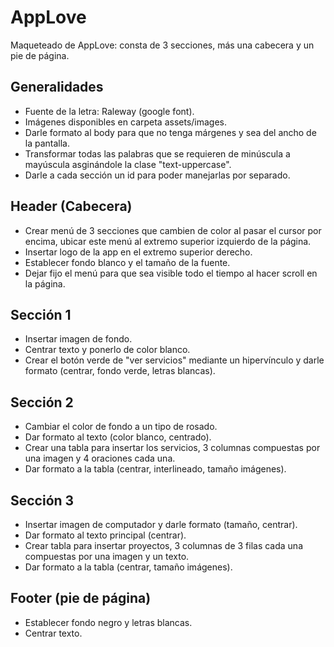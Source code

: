 # AppLove
Maqueteado de AppLove: consta de 3 secciones, más una cabecera y un pie de página.

## Generalidades
+ Fuente de la letra: Raleway (google font).
+ Imágenes disponibles en carpeta assets/images.
+ Darle formato al body para que no tenga márgenes y sea del ancho de la pantalla.
+ Transformar todas las palabras que se requieren de minúscula a mayúscula asginándole la clase "text-uppercase".
+ Darle a cada sección un id para poder manejarlas por separado.

## Header (Cabecera)
+ Crear menú de 3 secciones que cambien de color al pasar el cursor por encima, ubicar este menú al extremo superior izquierdo de la página.
+ Insertar logo de la app en el extremo superior derecho.
+ Establecer fondo blanco y el tamaño de la fuente.
+ Dejar fijo el menú para que sea visible todo el tiempo al hacer scroll en la página.

## Sección 1

+ Insertar imagen de fondo.
+ Centrar texto y ponerlo de color blanco.
+ Crear el botón verde de "ver servicios" mediante un hipervínculo y darle formato (centrar, fondo verde, letras blancas).

## Sección 2

+ Cambiar el color de fondo a un tipo de rosado.
+ Dar formato al texto (color blanco, centrado).
+ Crear una tabla para insertar los servicios, 3 columnas compuestas por una imagen y 4 oraciones cada una.
+ Dar formato a la tabla (centrar, interlineado, tamaño imágenes).

## Sección 3

+ Insertar imagen de computador y darle formato (tamaño, centrar).
+ Dar formato al texto principal (centrar).
+ Crear tabla para insertar proyectos, 3 columnas de 3 filas cada una compuestas por una imagen y un texto.
+ Dar formato a la tabla (centrar, tamaño imágenes).

## Footer (pie de página)

+ Establecer fondo negro y letras blancas.
+ Centrar texto.

